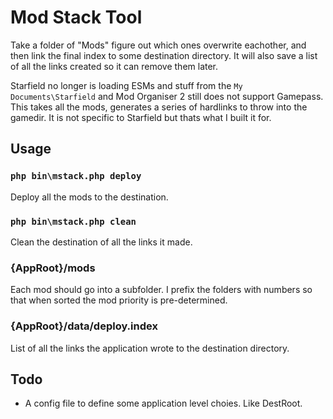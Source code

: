 # Mod Stack Tool

Take a folder of "Mods" figure out which ones overwrite eachother, and then
link the final index to some destination directory. It will also save a list
of all the links created so it can remove them later.

Starfield no longer is loading ESMs and stuff from the `My Documents\Starfield`
and Mod Organiser 2 still does not support Gamepass. This takes all the mods,
generates a series of hardlinks to throw into the gamedir. It is not
specific to Starfield but thats what I built it for.



## Usage

### `php bin\mstack.php deploy`

Deploy all the mods to the destination.

### `php bin\mstack.php clean`

Clean the destination of all the links it made.

### {AppRoot}/mods

Each mod should go into a subfolder. I prefix the folders with numbers so that
when sorted the mod priority is pre-determined.

### {AppRoot}/data/deploy.index

List of all the links the application wrote to the destination directory.



## Todo

* A config file to define some application level choies. Like DestRoot.
